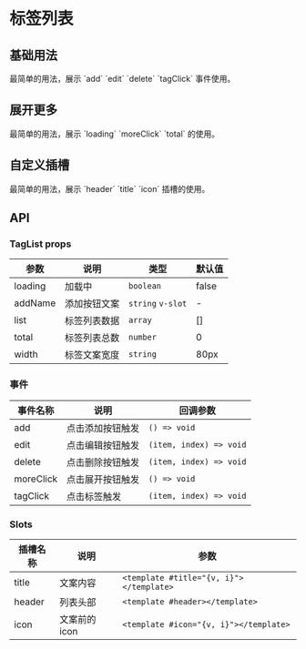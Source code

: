 # 标签列表

## 基础用法

<demo src="./demo/tagList/baseTagList.vue"  title="基本用法">
 <desc>最简单的用法，展示 `add` `edit` `delete` `tagClick` 事件使用。</desc>
</demo>

## 展开更多

<demo src="./demo/tagList/moreTagList.vue"  title="展开更多">
 <desc>最简单的用法，展示 `loading` `moreClick` `total` 的使用。</desc>
</demo>

## 自定义插槽

<demo src="./demo/tagList/slotsTagList.vue"  title="自定义插槽">
 <desc>最简单的用法，展示 `header` `title` `icon` 插槽的使用。</desc>
</demo>

## API

### TagList props

|  参数  | 说明 | 类型 | 默认值 |
|  ---- | ---- | ---- | ---- |
| loading | 加载中 | `boolean` | false |
| addName | 添加按钮文案 | `string` `v-slot` | - |
| list | 标签列表数据 | `array` | [] |
| total | 标签列表总数 | `number` | 0 |
| width | 标签文案宽度 | `string` | 80px |

### 事件

|  事件名称  | 说明 | 回调参数 |
|  ---- | ---- | ---- | 
| add | 点击添加按钮触发 | `() => void` |
| edit | 点击编辑按钮触发 | `(item, index) => void` |
| delete | 点击删除按钮触发 | `(item, index) => void` |
| moreClick | 点击展开按钮触发 | `() => void` |
| tagClick | 点击标签触发 | `(item, index) => void` |

### Slots
|  插槽名称  | 说明 | 参数 |
|  ---- | ---- | ---- |
| title | 文案内容 | `<template #title="{v, i}"></template>` |
| header | 列表头部 | `<template #header></template>` |
| icon | 文案前的icon | `<template #icon="{v, i}"></template>` |

